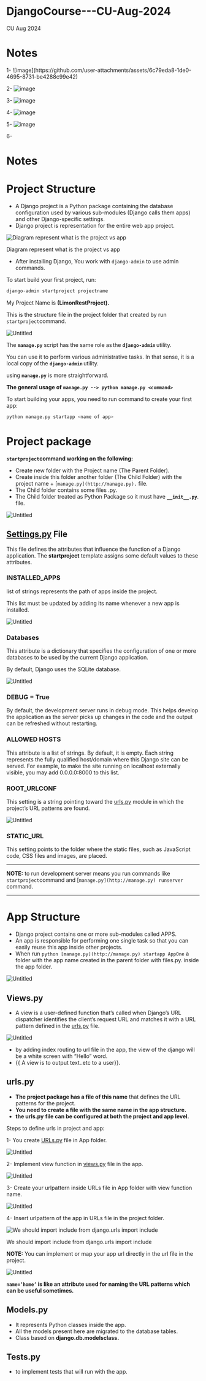 # DjangoCourse---CU-Aug-2024
CU Aug 2024
<h1>Notes</h1>
1- 
![image](https://github.com/user-attachments/assets/6c79eda8-1de0-4695-8731-be4288c99e42)

2- 
![image](https://github.com/user-attachments/assets/012b4639-6f25-403f-bed5-152a214c3364)

3- 
![image](https://github.com/user-attachments/assets/0e8fc52e-0b94-449f-acb8-f6034df9b8b1)

4- 
![image](https://github.com/user-attachments/assets/a9167c64-d4cd-4c05-b842-9ee39fe7e22b)

5-
![image](https://github.com/user-attachments/assets/19b333e6-3574-44eb-9349-3e3424220d24)

6-
# Notes

# **Project Structure**

- A Django project is a Python package containing the database configuration used by various sub-modules (Django calls them apps) and other Django-specific settings.
- Django project is representation for the entire web app project.

![Diagram represent what is the project vs app](https://prod-files-secure.s3.us-west-2.amazonaws.com/982e373b-430b-4bc9-b3db-d40311e990b6/c7391f09-aa69-48b9-8af4-5b935163bd08/9dea69cc-48d2-445d-8cf5-eb0d272ca460.png)

Diagram represent what is the project vs app

- After installing Django, You work with `django-admin` to use admin commands.

To start build your first project, run:

```python
django-admin startproject projectname
```

My Project Name is **(LimonRestProject).**

This is the structure file in the project folder that created by run `startproject`command.

![Untitled](https://prod-files-secure.s3.us-west-2.amazonaws.com/982e373b-430b-4bc9-b3db-d40311e990b6/0c721f93-5b23-4cdc-80c0-c4d97ec76633/Untitled.png)

The **`manage.py`** script has the same role as the **`django-admin`** utility.

You can use it to perform various administrative tasks. In that sense, it is a local copy of the **`django-admin`** utility.

 using **`manage.py`** is more straightforward.

**The general usage of** **`manage.py --> python manage.py <command>`**

To start building your apps, you need to run command to create your first app:

```python
python manage.py startapp <name of app>
```

# **Project package**

**`startproject`command working on the following:**

- Create new folder with the Project name (The Parent Folder).
- Create inside this folder another folder (The Child Folder) with the project name + [`manage.py](http://manage.py).` file.
- The Child folder contains some files .py.
- The Child folder treated as Python Package so it must have **`__init__.py`**. file.

![Untitled](https://prod-files-secure.s3.us-west-2.amazonaws.com/982e373b-430b-4bc9-b3db-d40311e990b6/43a446bd-869f-4019-98eb-51e167ba5bad/Untitled.png)

## [Settings.py](http://Settings.py) File

This file defines the attributes that influence the function of a Django application. The **startproject** template assigns some default values to these attributes.

### **INSTALLED_APPS**

list of strings represents the path of apps inside the project.

This list must be updated by adding its name whenever a new app is installed.

![Untitled](https://prod-files-secure.s3.us-west-2.amazonaws.com/982e373b-430b-4bc9-b3db-d40311e990b6/bf16520d-75e7-42ce-bdff-8e1864be4970/Untitled.png)

### **Databases**

This attribute is a dictionary that specifies the configuration of one or more databases to be used by the current Django application. 

By default, Django uses the SQLite database.

![Untitled](https://prod-files-secure.s3.us-west-2.amazonaws.com/982e373b-430b-4bc9-b3db-d40311e990b6/8204588a-29ea-4220-92e9-4dafedc03065/Untitled.png)

### **DEBUG = True**

By default, the development server runs in debug mode. This helps develop the application as the server picks up changes in the code and the output can be refreshed without restarting.

### **ALLOWED HOSTS**

This attribute is a list of strings. By default, it is empty. Each string represents the fully qualified host/domain where this Django site can be served. For example, to make the site running on localhost externally visible, you may add 0.0.0.0:8000 to this list.

### **ROOT_URLCONF**

This setting is a string pointing toward the [urls.py](http://urls.py/) module in which the project’s URL patterns are found. 

![Untitled](https://prod-files-secure.s3.us-west-2.amazonaws.com/982e373b-430b-4bc9-b3db-d40311e990b6/abc37c20-ca7e-40e1-96b2-41913f5ab752/Untitled.png)

### **STATIC_URL**

This setting points to the folder where the static files, such as JavaScript code, CSS files and images, are placed.

---

**NOTE:** to run development server means you run commands like `startproject`command and [`manage.py](http://manage.py) runserver` command.

---

# App Structure

- Django project contains one or more sub-modules called APPS.
- An app is responsible for performing one single task so that you can easily reuse this app inside other projects.
- When run `python [manage.py](http://manage.py) startapp AppOne` a folder with the app name created in the parent folder with files.py. inside the app folder.

![Untitled](https://prod-files-secure.s3.us-west-2.amazonaws.com/982e373b-430b-4bc9-b3db-d40311e990b6/6e65a64d-057f-414c-a855-c58a5f301545/Untitled.png)

## Views.py

- A view is a user-defined function that’s called when Django’s URL dispatcher identifies the client’s request URL and matches it with a URL pattern defined in the [urls.py](http://urls.py/) file.

![Untitled](https://prod-files-secure.s3.us-west-2.amazonaws.com/982e373b-430b-4bc9-b3db-d40311e990b6/a7a2ab61-227c-42fd-a9d6-94e2a1d9bf9a/Untitled.png)

- by adding index routing to url file in the app, the view of the django will be a white screen with “Hello” word.
- {{ A view is to output text..etc to a user}}.

## urls.py

- **The project package has a file of this name** that defines the URL patterns for the project.
- **You need to create a file with the same name in the app structure.**
- **the urls.py** **file can be configured at both the project and app level.**

Steps to define urls in project and app:

1- You create [URLs.py](http://URLs.py) file in App folder.

![Untitled](https://prod-files-secure.s3.us-west-2.amazonaws.com/982e373b-430b-4bc9-b3db-d40311e990b6/2de48d7e-e500-4ea7-b38b-220ec052e591/Untitled.png)

2- Implement view function in [views.py](http://views.py) file in the app.

![Untitled](https://prod-files-secure.s3.us-west-2.amazonaws.com/982e373b-430b-4bc9-b3db-d40311e990b6/729926c9-af70-43b1-9509-b8a9f889bd7a/Untitled.png)

3- Create your urlpattern inside URLs file in App folder with view function name.

![Untitled](https://prod-files-secure.s3.us-west-2.amazonaws.com/982e373b-430b-4bc9-b3db-d40311e990b6/8d6903a1-1e97-4c3e-b81d-4ebca8d50792/Untitled.png)

4- Insert urlpattern of the app in URLs file in the project folder.

![We should import include from django.urls import include](https://prod-files-secure.s3.us-west-2.amazonaws.com/982e373b-430b-4bc9-b3db-d40311e990b6/5ab8ddda-c269-4a45-8a6c-e12632a29a37/Untitled.png)

We should import include from django.urls import include

**NOTE:** You can implement or map your app url directly in the url file in the project.

![Untitled](https://prod-files-secure.s3.us-west-2.amazonaws.com/982e373b-430b-4bc9-b3db-d40311e990b6/f77a74b3-a6ea-4f9d-a32c-eb2be6ebfea2/Untitled.png)

**`name=’home’` is like an attribute used for naming the URL patterns which can be useful sometimes.** 

## Models.py

- It represents Python classes inside the app.
- All the models present here are migrated to the database tables.
- Class based on **django.db.modelsclass.**

## Tests.py

- to implement tests that will run with the app.




